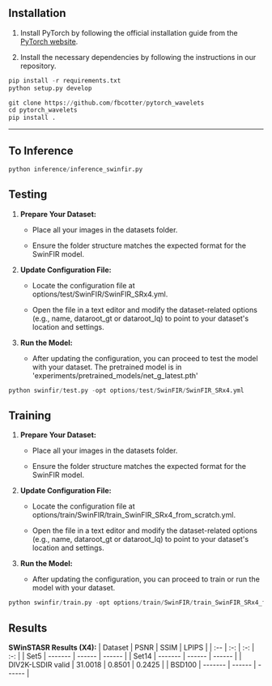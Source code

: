 ## Installation

1. Install PyTorch by following the official installation guide from the [PyTorch website](https://pytorch.org/).

2. Install the necessary dependencies by following the instructions in our repository.


```python
pip install -r requirements.txt
python setup.py develop
```

```python
git clone https://github.com/fbcotter/pytorch_wavelets
cd pytorch_wavelets
pip install .
```
<hr/>

## To Inference
```python
python inference/inference_swinfir.py
```

## Testing
1. **Prepare Your Dataset:**

    - Place all your images in the datasets folder.

    - Ensure the folder structure matches the expected format for the SwinFIR model.

2. **Update Configuration File:**

    - Locate the configuration file at options/test/SwinFIR/SwinFIR_SRx4.yml.

    - Open the file in a text editor and modify the dataset-related options (e.g., name, dataroot_gt or dataroot_lq) to point to your dataset's location and settings.

3. **Run the Model:**

    - After updating the configuration, you can proceed to test the model with your dataset. The pretrained model is in 'experiments/pretrained_models/net_g_latest.pth'

```python
python swinfir/test.py -opt options/test/SwinFIR/SwinFIR_SRx4.yml
```


## Training
1. **Prepare Your Dataset:**

    - Place all your images in the datasets folder.

    - Ensure the folder structure matches the expected format for the SwinFIR model.

2. **Update Configuration File:**

    - Locate the configuration file at options/train/SwinFIR/train_SwinFIR_SRx4_from_scratch.yml.

    - Open the file in a text editor and modify the dataset-related options (e.g., name, dataroot_gt or dataroot_lq) to point to your dataset's location and settings.

3. **Run the Model:**

    - After updating the configuration, you can proceed to train or run the model with your dataset.

```python
python swinfir/train.py -opt options/train/SwinFIR/train_SwinFIR_SRx4_from_scratch.yml
```

## Results

**SWinSTASR Results (X4):**
|  Dataset   |   PSNR    |    SSIM    |   LPIPS  |
|     :--    |     :-:   |      :-:   |     :-:  |
|    Set5    |  -------  |   ------   |  ------  |
|    Set14   |  -------  |   ------   |  ------  |
|  DIV2K-LSDIR valid  |  31.0018  |   0.8501   |  0.2425  |
|   BSD100   |  -------  |   ------   |  ------  |
